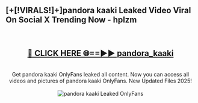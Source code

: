 <h2>[+[!VIRALS!]+]pandora kaaki Leaked Video Viral On Social X Trending Now - hplzm</h2>
<br>
<div align="center">
<h2><a href="https://libra.edu.pl?pandora_kaaki" rel="nofollow">🔴 CLICK HERE 🌐==►► pandora_kaaki</a></h2>
<br>
Get pandora kaaki OnlyFans leaked all content. Now you can access all videos and pictures of pandora kaaki OnlyFans. New Updated Files 2025!
<br>
<br>
<a href="https://libra.edu.pl?pandora_kaaki" rel="nofollow" data-target="animated-image.originalLink"><img src="https://i.ibb.co.com/WyWwxjT/player-gif2.gif" alt="pandora kaaki Leaked OnlyFans" style="max-width: 100%; display: inline-block;" data-target="animated-image.originalImage"></a>
</div>
<br>